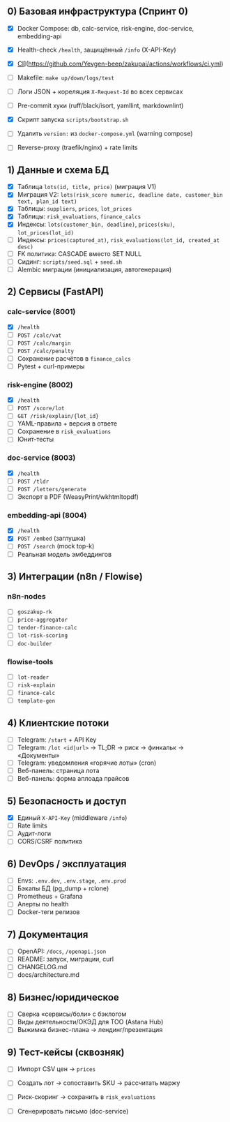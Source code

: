 ## 0) Базовая инфраструктура (Спринт 0)
- [x] Docker Compose: db, calc-service, risk-engine, doc-service, embedding-api
- [x] Health-check `/health`, защищённый `/info` (X-API-Key)
- [x] [CI](https://github.com/Yevgen-beep/zakupai/actions/workflows/ci.yml/badge.svg)](https://github.com/Yevgen-beep/zakupai/actions/workflows/ci.yml)

- [  ] Makefile: `make up/down/logs/test`
- [  ] Логи JSON + кореляция `X-Request-Id` во всех сервисах
- [  ] Pre-commit хуки (ruff/black/isort, yamllint, markdownlint)
- [x] Скрипт запуска `scripts/bootstrap.sh`
- [  ] Удалить `version:` из `docker-compose.yml` (warning compose)
- [  ] Reverse-proxy (traefik/nginx) + rate limits

## 1) Данные и схема БД
- [x] Таблица `lots(id, title, price)` (миграция V1)
- [x] Миграция V2: `lots(risk_score numeric, deadline date, customer_bin text, plan_id text)`
- [x] Таблицы: `suppliers`, `prices`, `lot_prices`
- [x] Таблицы: `risk_evaluations`, `finance_calcs`
- [x] Индексы: `lots(customer_bin, deadline)`, `prices(sku)`, `lot_prices(lot_id)`
- [  ] Индексы: `prices(captured_at)`, `risk_evaluations(lot_id, created_at desc)`
- [  ] FK политика: CASCADE вместо SET NULL
- [  ] Сидинг: `scripts/seed.sql` + `seed.sh`
- [  ] Alembic миграции (инициализация, автогенерация)

## 2) Сервисы (FastAPI)

### calc-service (8001)
- [x] `/health`
- [  ] `POST /calc/vat`
- [  ] `POST /calc/margin`
- [  ] `POST /calc/penalty`
- [  ] Сохранение расчётов в `finance_calcs`
- [  ] Pytest + curl-примеры

### risk-engine (8002)
- [x] `/health`
- [  ] `POST /score/lot`
- [  ] `GET /risk/explain/{lot_id}`
- [  ] YAML-правила + версия в ответе
- [  ] Сохранение в `risk_evaluations`
- [  ] Юнит-тесты

### doc-service (8003)
- [x] `/health`
- [  ] `POST /tldr`
- [  ] `POST /letters/generate`
- [  ] Экспорт в PDF (WeasyPrint/wkhtmltopdf)

### embedding-api (8004)
- [x] `/health`
- [x] `POST /embed` (заглушка)
- [  ] `POST /search` (mock top-k)
- [  ] Реальная модель эмбеддингов

## 3) Интеграции (n8n / Flowise)

### n8n-nodes
- [  ] `goszakup-rk`
- [  ] `price-aggregator`
- [  ] `tender-finance-calc`
- [  ] `lot-risk-scoring`
- [  ] `doc-builder`

### flowise-tools
- [  ] `lot-reader`
- [  ] `risk-explain`
- [  ] `finance-calc`
- [  ] `template-gen`

## 4) Клиентские потоки
- [  ] Telegram: `/start` + API Key
- [  ] Telegram: `/lot <id|url>` → TL;DR → риск → финкальк → «Документы»
- [  ] Telegram: уведомления «горячие лоты» (cron)
- [  ] Веб-панель: страница лота
- [  ] Веб-панель: форма аплоада прайсов

## 5) Безопасность и доступ
- [x] Единый `X-API-Key` (middleware `/info`)
- [  ] Rate limits
- [  ] Аудит-логи
- [  ] CORS/CSRF политика

## 6) DevOps / эксплуатация
- [  ] Envs: `.env.dev`, `.env.stage`, `.env.prod`
- [  ] Бэкапы БД (pg_dump + rclone)
- [  ] Prometheus + Grafana
- [  ] Алерты по health
- [  ] Docker-теги релизов

## 7) Документация
- [  ] OpenAPI: `/docs`, `/openapi.json`
- [  ] README: запуск, миграции, curl
- [  ] CHANGELOG.md
- [  ] docs/architecture.md

## 8) Бизнес/юридическое
- [  ] Сверка «сервисы/боли» с бэклогом
- [  ] Виды деятельности/ОКЭД для ТОО (Astana Hub)
- [  ] Выжимка бизнес-плана → лендинг/презентация

## 9) Тест-кейсы (сквозняк)
- [  ] Импорт CSV цен → `prices`
- [  ] Создать лот → сопоставить SKU → рассчитать маржу
- [  ] Риск-скоринг → сохранить в `risk_evaluations`
- [  ] Сгенерировать письмо (doc-service)

